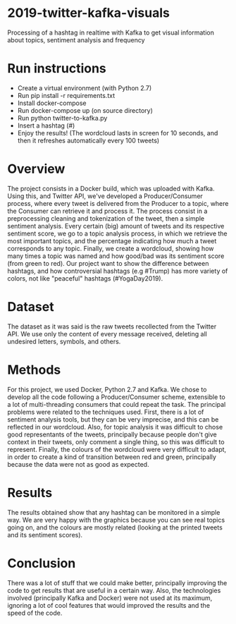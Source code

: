 # 2019-twitter-kafka-visuals
Processing of a hashtag in realtime with Kafka to get visual information about topics, sentiment analysis and frequency

# Run instructions
- Create a virtual environment (with Python 2.7)
- Run pip install -r requirements.txt
- Install docker-compose
- Run docker-compose up (on source directory)
- Run python twitter-to-kafka.py
- Insert a hashtag (#)
- Enjoy the results! (The wordcloud lasts in screen for 10 seconds, and then it refreshes automatically every 100 tweets)

# Overview

The project consists in a Docker build, which was uploaded with Kafka. Using this, and Twitter API, we've developed a Producer/Consumer process, where every tweet is delivered from the Producer to a topic, where the Consumer can retrieve it and process it. The process consist in a preprocessing cleaning and tokenization of the tweet, then a simple sentiment analysis. Every certain (big) amount of tweets and its respective sentiment score, we go to a topic analysis process, in which we retrieve the most important topics, and the percentage indicating how much a tweet corresponds to any topic. Finally, we create a wordcloud, showing how many times a topic was named and how good/bad was its sentiment score (from green to red). Our project want to show the difference between hashtags, and how controversial hashtags (e.g #Trump) has more variety of colors, not like "peaceful" hashtags (#YogaDay2019).

# Dataset

The dataset as it was said is the raw tweets recollected from the Twitter API. We use only the content of every message received, deleting all undesired letters, symbols, and others.

# Methods

For this project, we used Docker, Python 2.7 and Kafka. We chose to develop all the code following a Producer/Consumer scheme, extensible to a lot of multi-threading consumers that could repeat the task. The principal problems were related to the techniques used. First, there is a lot of sentiment analysis tools, but they can be very imprecise, and this can be reflected in our wordcloud. Also, for topic analysis it was difficult to chose good representants of the tweets, principally because people don't give context in their tweets, only comment a single thing, so this was difficult to represent. Finally, the colours of the wordcloud were very difficult to adapt, in order to create a kind of transition between red and green, principally because the data were not as good as expected.

# Results

The results obtained show that any hashtag can be monitored in a simple way. We are very happy with the graphics because you can see real topics going on, and the colours are mostly related (looking at the printed tweets and its sentiment scores).

# Conclusion

There was a lot of stuff that we could make better, principally improving the code to get results that are useful in a certain way. Also, the technologies involved (principally Kafka and Docker) were not used at its maximum, ignoring a lot of cool features that would improved the results and the speed of the code.
